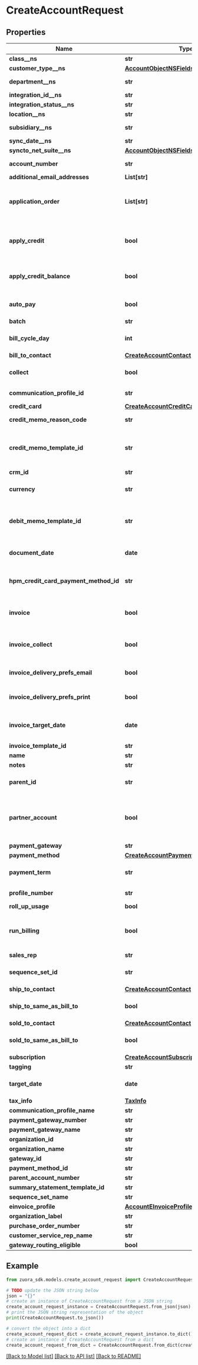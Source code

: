 # CreateAccountRequest


## Properties

Name | Type | Description | Notes
------------ | ------------- | ------------- | -------------
**class__ns** | **str** | Value of the Class field for the corresponding customer account in NetSuite. Only available if you have installed the [Zuora Connector for NetSuite](https://www.zuora.com/connect/app/?appId&#x3D;265).  | [optional] 
**customer_type__ns** | [**AccountObjectNSFieldsCustomerTypeNS**](AccountObjectNSFieldsCustomerTypeNS.md) |  | [optional] 
**department__ns** | **str** | Value of the Department field for the corresponding customer account in NetSuite. Only available if you have installed the [Zuora Connector for NetSuite](https://www.zuora.com/connect/app/?appId&#x3D;265).  | [optional] 
**integration_id__ns** | **str** | ID of the corresponding object in NetSuite. Only available if you have installed the [Zuora Connector for NetSuite](https://www.zuora.com/connect/app/?appId&#x3D;265).  | [optional] 
**integration_status__ns** | **str** | Status of the account&#39;s synchronization with NetSuite. Only available if you have installed the [Zuora Connector for NetSuite](https://www.zuora.com/connect/app/?appId&#x3D;265).  | [optional] 
**location__ns** | **str** | Value of the Location field for the corresponding customer account in NetSuite. Only available if you have installed the [Zuora Connector for NetSuite](https://www.zuora.com/connect/app/?appId&#x3D;265).  | [optional] 
**subsidiary__ns** | **str** | Value of the Subsidiary field for the corresponding customer account in NetSuite. The Subsidiary field is required if you use NetSuite OneWorld. Only available if you have installed the [Zuora Connector for NetSuite](https://www.zuora.com/connect/app/?appId&#x3D;265).  | [optional] 
**sync_date__ns** | **str** | Date when the account was sychronized with NetSuite. Only available if you have installed the [Zuora Connector for NetSuite](https://www.zuora.com/connect/app/?appId&#x3D;265).  | [optional] 
**syncto_net_suite__ns** | [**AccountObjectNSFieldsSynctoNetSuiteNS**](AccountObjectNSFieldsSynctoNetSuiteNS.md) |  | [optional] 
**account_number** | **str** | A unique account number, up to 50 characters that do not begin with the default account number prefix.  If no account number is specified, one is generated. | [optional] 
**additional_email_addresses** | **List[str]** | A list of additional email addresses to receive email notifications. Use commas to separate email addresses. | [optional] 
**application_order** | **List[str]** | The priority order to apply credit memos and/or unapplied payments to an invoice. Possible item values are: &#x60;CreditMemo&#x60;, &#x60;UnappliedPayment&#x60;.   **Note:**   - This field is valid only if the &#x60;applyCredit&#x60; field is set to &#x60;true&#x60;.   - If no value is specified for this field, the default priority order is used, [\&quot;CreditMemo\&quot;, \&quot;UnappliedPayment\&quot;], to apply credit memos first and then apply unapplied payments.   - If only one item is specified, only the items of the spedified type are applied to invoices. For example, if the value is &#x60;[\&quot;CreditMemo\&quot;]&#x60;, only credit memos are used to apply to invoices. | [optional] 
**apply_credit** | **bool** | Whether to automatically apply credit memos or unapplied payments, or both to an invoice.   If the value is &#x60;true&#x60;, the credit memo or unapplied payment, or both will be automatically applied to the invoice. If no value is specified or the value is &#x60;false&#x60;, no action is taken.   **Note:** This field is only available if you have [Invoice Settlement](https://knowledgecenter.zuora.com/Billing/Billing_and_Payments/Invoice_Settlement) enabled. The Invoice Settlement feature is generally available as of Zuora Billing Release 296 (March 2021). This feature includes Unapplied Payments, Credit and Debit Memo, and Invoice Item Settlement. If you want to enable Invoice Settlement, see [Invoice Settlement Enablement and Checklist Guide](https://knowledgecenter.zuora.com/Billing/Billing_and_Payments/Invoice_Settlement/Invoice_Settlement_Migration_Checklist_and_Guide) for more information. | [optional] 
**apply_credit_balance** | **bool** | Applies a credit balance to an invoice.   If the value is &#x60;true&#x60;, the credit balance is applied to the invoice. If the value is &#x60;false&#x60;, no action is taken.   Prerequisite: &#x60;invoice&#x60; must be &#x60;true&#x60;.   To view the credit balance adjustment, retrieve the details of the invoice using the Get Invoices method.    **Note:**    - If you are using the field &#x60;invoiceCollect&#x60; rather than the field &#x60;invoice&#x60;, the &#x60;invoiceCollect&#x60; value must be &#x60;true&#x60;.   - This field is deprecated if you have the Invoice Settlement feature enabled.  | [optional] 
**auto_pay** | **bool** | Whether future payments are to be automatically billed when they are due.    - If this field is set to &#x60;true&#x60;, you must specify either the &#x60;creditCard&#x60; field or the &#x60;hpmCreditCardPaymentMethodId&#x60; field, but not both.  - If this field is set to &#x60;false&#x60;, you can specify neither the &#x60;creditCard&#x60; field nor the &#x60;hpmCreditCardPaymentMethodId&#x60; field. | [optional] 
**batch** | **str** | The alias name given to a batch. A string of 50 characters or less.  | [optional] 
**bill_cycle_day** | **int** | The account&#39;s bill cycle day (BCD), when bill runs generate invoices for the account.  Specify any day of the month (1-31, where 31 &#x3D; end-of-month), or 0 for auto-set.  Required if no subscription will be created.   Optional if a subscription is created and defaults to the day-of-the-month of the subscription&#39;s &#x60;contractEffectiveDate&#x60;. | [optional] 
**bill_to_contact** | [**CreateAccountContact**](CreateAccountContact.md) |  | 
**collect** | **bool** | Collects an automatic payment for a subscription. The collection generated in this operation is only for this subscription, not for the entire customer account.  If the value is &#x60;true&#x60;, the automatic payment is collected. If the value is &#x60;false&#x60;, no action is taken.  Prerequisite: The &#x60;invoice&#x60; or &#x60;runBilling&#x60; field must be &#x60;true&#x60;.   **Note**: This field is only available if you set the &#x60;zuora-version&#x60; request header to &#x60;196.0&#x60; or later. | [optional] 
**communication_profile_id** | **str** | The ID of the communication profile that this account is linked to.   You can provide either or both of the &#x60;communicationProfileId&#x60; and &#x60;profileNumber&#x60; fields.   If both are provided, the request will fail if they do not refer to the same communication profile. | [optional] 
**credit_card** | [**CreateAccountCreditCard**](CreateAccountCreditCard.md) |  | [optional] 
**credit_memo_reason_code** | **str** | A code identifying the reason for the credit memo transaction that is generated by the request. The value must be an existing reason code. If you do not pass the field or pass the field with empty value, Zuora uses the default reason code. | [optional] 
**credit_memo_template_id** | **str** | **Note:** This field is only available if you have [Invoice Settlement](https://knowledgecenter.zuora.com/Billing/Billing_and_Payments/Invoice_Settlement) enabled. The Invoice Settlement feature is generally available as of Zuora Billing Release 296 (March 2021). This feature includes Unapplied Payments, Credit and Debit Memo, and Invoice Item Settlement. If you want to enable Invoice Settlement, see [Invoice Settlement Enablement and Checklist Guide](https://knowledgecenter.zuora.com/Billing/Billing_and_Payments/Invoice_Settlement/Invoice_Settlement_Migration_Checklist_and_Guide) for more information.   The unique ID of the credit memo template, configured in **Billing Settings** &gt; **Manage Billing Document Configuration** through the Zuora UI. For example, 2c92c08a6246fdf101626b1b3fe0144b. | [optional] 
**crm_id** | **str** | CRM account ID for the account, up to 100 characters.  | [optional] 
**currency** | **str** | A currency as defined in Billing Settings in the Zuora UI.   For payment method authorization, if the &#x60;paymentMethod&#x60; &gt; &#x60;currencyCode&#x60; field is specified, &#x60;currencyCode&#x60; is used. Otherwise, this &#x60;currency&#x60; field is used for payment method authorization. If no currency is specified for the account, the default currency of the account is then used. | 
**debit_memo_template_id** | **str** | **Note:** This field is only available if you have [Invoice Settlement](https://knowledgecenter.zuora.com/Billing/Billing_and_Payments/Invoice_Settlement) enabled. The Invoice Settlement feature is generally available as of Zuora Billing Release 296 (March 2021). This feature includes Unapplied Payments, Credit and Debit Memo, and Invoice Item Settlement. If you want to enable Invoice Settlement, see [Invoice Settlement Enablement and Checklist Guide](https://knowledgecenter.zuora.com/Billing/Billing_and_Payments/Invoice_Settlement/Invoice_Settlement_Migration_Checklist_and_Guide) for more information.   The unique ID of the debit memo template, configured in **Billing Settings** &gt; **Manage Billing Document Configuration** through the Zuora UI. For example, 2c92c08d62470a8501626b19d24f19e2. | [optional] 
**document_date** | **date** | The date of the billing document, in &#x60;yyyy-mm-dd&#x60; format. It represents the invoice date for invoices, credit memo date for credit memos, and debit memo date for debit memos.   - If this field is specified, the specified date is used as the billing document date.   - If this field is not specified, the date specified in the &#x60;targetDate&#x60; is used as the billing document date. | [optional] 
**hpm_credit_card_payment_method_id** | **str** | The ID of the payment method associated with this account. The payment method specified for this field will be set as the default payment method of the account.   If the &#x60;autoPay&#x60; field is set to &#x60;true&#x60;, you must provide the credit card payment method ID for either this field or the &#x60;creditCard&#x60; field, but not both.   For the Credit Card Reference Transaction payment method, you can specify the payment method ID in this field or use the &#x60;paymentMethod&#x60; field to create a CC Reference Transaction payment method for an account. | [optional] 
**invoice** | **bool** | **Note:** This field has been replaced by the &#x60;runBilling&#x60; field. The  &#x60;invoice&#x60; field is only available for backward compatibility.   Creates an invoice for a subscription. The invoice generated in this  operation is only for this subscription, not for the entire customer  account.   If the value is &#x60;true&#x60;, an invoice is created. If the value is  &#x60;false&#x60;, no action is taken.   **Note**: This field is only available if you set the &#x60;zuora-version&#x60; request header to &#x60;196.0&#x60; or &#x60;207.0&#x60;. | [optional] 
**invoice_collect** | **bool** | This field has been replaced by the &#x60;invoice&#x60; field  and the &#x60;collect&#x60; field. &#x60;invoiceCollect&#x60; is available only for backward compatibility.  If this field is set to &#x60;true&#x60;, and a subscription is created, an invoice is generated at account creation time and payment is immediately collected using the account&#39;s default payment method.  This field is only available if you set the &#x60;zuora-version&#x60; request header to &#x60;186.0&#x60;, &#x60;187.0&#x60;, &#x60;188.0&#x60;, or &#x60;189.0&#x60;. The default field value is &#x60;true&#x60;. | [optional] 
**invoice_delivery_prefs_email** | **bool** | Whether the customer wants to receive invoices through email.   | [optional] [default to False]
**invoice_delivery_prefs_print** | **bool** | Whether the customer wants to receive printed invoices, such as through postal mail. | [optional] [default to False]
**invoice_target_date** | **date** | **Note:** This field has been replaced by the &#x60;targetDate&#x60; field. The  &#x60;invoiceTargetDate&#x60; field is only available for backward  compatibility.      Date through which to calculate charges if an invoice is generated, as yyyy-mm-dd. Default is current date.    This field is in REST API minor version control. To use this field in  the method, you can set the &#x60;zuora-version&#x60; parameter to the minor  version number in the request header. Supported minor versions are  &#x60;207.0&#x60; and earlier.  | [optional] 
**invoice_template_id** | **str** | Invoice template ID, configured in Billing Settings in the Zuora UI.  | [optional] 
**name** | **str** | Account name, up to 255 characters.  | 
**notes** | **str** | A string of up to 65,535 characters. | [optional] 
**parent_id** | **str** | Identifier of the parent customer account for this Account object. The length is 32 characters. Use this field if you have &lt;a href&#x3D;\&quot;https://knowledgecenter.zuora.com/Billing/Subscriptions/Customer_Accounts/A_Customer_Account_Introduction#Customer_Hierarchy\&quot; target&#x3D;\&quot;_blank\&quot;&gt;Customer Hierarchy&lt;/a&gt; enabled. | [optional] 
**partner_account** | **bool** | Whether the customer account is a partner, distributor, or reseller.   You can set this field to &#x60;true&#x60; if you have business with distributors or resellers, or operating in B2B model to manage numerous subscriptions through concurrent API requests. After this field is set to &#x60;true&#x60;, the calculation of account metrics is performed asynchronously during operations such as subscription creation, order changes, invoice generation, and payments.    **Note**: This field is available only if you have the &lt;a href&#x3D;\&quot;https://knowledgecenter.zuora.com/Zuora_Billing/Manage_customer_accounts/AAA_Overview_of_customer_accounts/Reseller_Account\&quot; target&#x3D;\&quot;_blank\&quot;&gt;Reseller Account&lt;/a&gt; feature enabled. | [optional] 
**payment_gateway** | **str** | The name of the payment gateway instance. If null or left unassigned, the Account will use the Default Gateway. | [optional] 
**payment_method** | [**CreateAccountPaymentMethod**](CreateAccountPaymentMethod.md) |  | [optional] 
**payment_term** | **str** | Payment terms for this account. Possible values are: &#x60;Due Upon Receipt&#x60;, &#x60;Net 30&#x60;, &#x60;Net 60&#x60;, &#x60;Net 90&#x60;.   **Note**: If you want to specify a payment term when creating a new account, you must set a value in this field. If you do not set a value in this field, Zuora will use &#x60;Due Upon Receipt&#x60; as the value instead of the default value set in **Billing Settings** &gt; **Payment Terms** from Zuora UI. | [optional] 
**profile_number** | **str** | The number of the communication profile that this account is linked to.   You can provide either or both of the &#x60;communicationProfileId&#x60; and &#x60;profileNumber&#x60; fields.   If both are provided, the request will fail if they do not refer to the same communication profile. | [optional] 
**roll_up_usage** | **bool** | Whether roll up the usage of the account to its parent account | [optional] 
**run_billing** | **bool** | Creates an invoice for a subscription. If you have the Invoice Settlement feature enabled, a credit memo might also be created based on the [invoice and credit memo generation rule](https://knowledgecenter.zuora.com/Billing/Billing_and_Payments/Invoice_Settlement/B_Credit_and_Debit_Memos/Rules_for_generating_invoices_and_credit_memos).   The billing documents generated in this operation is only for this subscription, not for the entire customer account.  Possible values:  - &#x60;true&#x60;: An invoice is created. If you have the Invoice Settlement feature enabled, a credit memo might also be created.  - &#x60;false&#x60;: No invoice is created.  **Note:** This field is in Zuora REST API version control. Supported  minor versions are &#x60;211.0&#x60; or later. To use this field in the method,  you must set the &#x60;zuora-version&#x60; parameter to the minor version number  in the request header. | [optional] 
**sales_rep** | **str** | The name of the sales representative associated with this account, if applicable. Maximum of 50 characters. | [optional] 
**sequence_set_id** | **str** | The ID of the billing document sequence set to assign to the customer account.    The billing documents to generate for this account will adopt the prefix and starting document number configured in the sequence set.   If a customer account has no assigned billing document sequence set, billing documents generated for this account adopt the prefix and starting document number from the default sequence set. | [optional] 
**ship_to_contact** | [**CreateAccountContact**](CreateAccountContact.md) |  | [optional] 
**ship_to_same_as_bill_to** | **bool** | Whether the ship-to contact and bill-to contact are the same entity.    The created account has the same bill-to contact and ship-to contact entity only when all the following conditions are met in the request body:   - This field is set to &#x60;true&#x60;.   - A bill-to contact is specified.  - No ship-to contact is specified. | [optional] 
**sold_to_contact** | [**CreateAccountContact**](CreateAccountContact.md) |  | [optional] 
**sold_to_same_as_bill_to** | **bool** | Whether the sold-to contact and bill-to contact are the same entity.    The created account has the same bill-to contact and sold-to contact entity only when all the following conditions are met in the request body:   - This field is set to &#x60;true&#x60;.   - A bill-to contact is specified.  - No sold-to contact is specified. | [optional] 
**subscription** | [**CreateAccountSubscription**](CreateAccountSubscription.md) |  | [optional] 
**tagging** | **str** |  | [optional] 
**target_date** | **date** | Date through which to calculate charges if an invoice or a credit memo is generated, as yyyy-mm-dd. Default is current date.   **Note:** The credit memo is only available only if you have the Invoice Settlement feature enabled.   This field is in Zuora REST API version control. Supported minor versions are &#x60;211.0&#x60; and later. To use this field in the method, you must set the  &#x60;zuora-version&#x60; parameter to the minor version number in the request header. | [optional] 
**tax_info** | [**TaxInfo**](TaxInfo.md) |  | [optional] 
**communication_profile_name** | **str** | communicationProfileName  | [optional] 
**payment_gateway_number** | **str** | paymentGatewayNumber  | [optional] 
**payment_gateway_name** | **str** | paymentGatewayName  | [optional] 
**organization_id** | **str** | organizationId  | [optional] 
**organization_name** | **str** | organizationName  | [optional] 
**gateway_id** | **str** | gatewayId  | [optional] 
**payment_method_id** | **str** | paymentMethodId  | [optional] 
**parent_account_number** | **str** | parentAccountNumber  | [optional] 
**summary_statement_template_id** | **str** | summaryStatementTemplateId  | [optional] 
**sequence_set_name** | **str** | sequenceSetName  | [optional] 
**einvoice_profile** | [**AccountEInvoiceProfile**](AccountEInvoiceProfile.md) |  | [optional] 
**organization_label** | **str** |  | [optional] 
**purchase_order_number** | **str** | The purchase order number provided by your customer for services, products, or both purchased. | [optional] 
**customer_service_rep_name** | **str** | Name of the account’s customer service representative, if applicable.  | [optional] 
**gateway_routing_eligible** | **bool** | Whether gateway routing is eligible for the account  | [optional] 

## Example

```python
from zuora_sdk.models.create_account_request import CreateAccountRequest

# TODO update the JSON string below
json = "{}"
# create an instance of CreateAccountRequest from a JSON string
create_account_request_instance = CreateAccountRequest.from_json(json)
# print the JSON string representation of the object
print(CreateAccountRequest.to_json())

# convert the object into a dict
create_account_request_dict = create_account_request_instance.to_dict()
# create an instance of CreateAccountRequest from a dict
create_account_request_from_dict = CreateAccountRequest.from_dict(create_account_request_dict)
```
[[Back to Model list]](../README.md#documentation-for-models) [[Back to API list]](../README.md#documentation-for-api-endpoints) [[Back to README]](../README.md)


